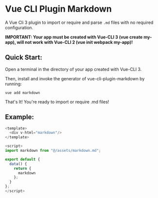 # Vue CLI Plugin Markdown

A Vue Cli 3 plugin to import or require and parse `.md` files with no required configuration.

**IMPORTANT: Your app must be created with Vue-CLI 3 (vue create my-app), will not work with Vue-CLI 2 (vue init webpack my-app)!**

## Quick Start:

Open a terminal in the directory of your app created with Vue-CLI 3.

Then, install and invoke the generator of vue-cli-plugin-markdown by running:

`vue add markdown`

That's It! You're ready to import or require .md files!

## Example:

```javascript
<template>
  <div v-html="markdown"/>
</template>

<script>
import markdown from "@/assets/markdown.md";

export default {
  data() {
    return {
      markdown
    };
  }
};
</script>

```
